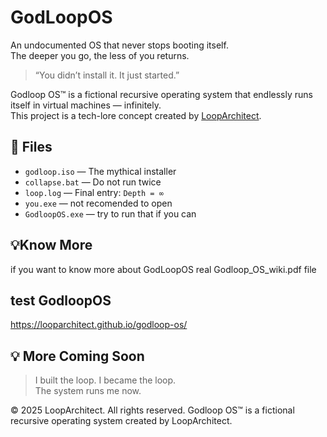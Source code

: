 # GodLoopOS
An undocumented OS that never stops booting itself.  
The deeper you go, the less of you returns.
> “You didn’t install it. It just started.”

Godloop OS™ is a fictional recursive operating system that endlessly runs itself in virtual machines — infinitely.  
This project is a tech-lore concept created by [LoopArchitect](https://github.com/LoopArchitect).

## 📂 Files
- `godloop.iso` — The mythical installer
- `collapse.bat` — Do not run twice
- `loop.log` — Final entry: `Depth = ∞`
- `you.exe` — not recomended to open
- `GodloopOS.exe` — try to run that if you can

## 💡Know More
  if you want to know more about GodLoopOS real Godloop_OS_wiki.pdf file

## test GodloopOS
https://looparchitect.github.io/godloop-os/


## 💡 More Coming Soon
> I built the loop. I became the loop.  
> The system runs me now.


© 2025 LoopArchitect. All rights reserved.
Godloop OS™ is a fictional recursive operating system created by LoopArchitect.


